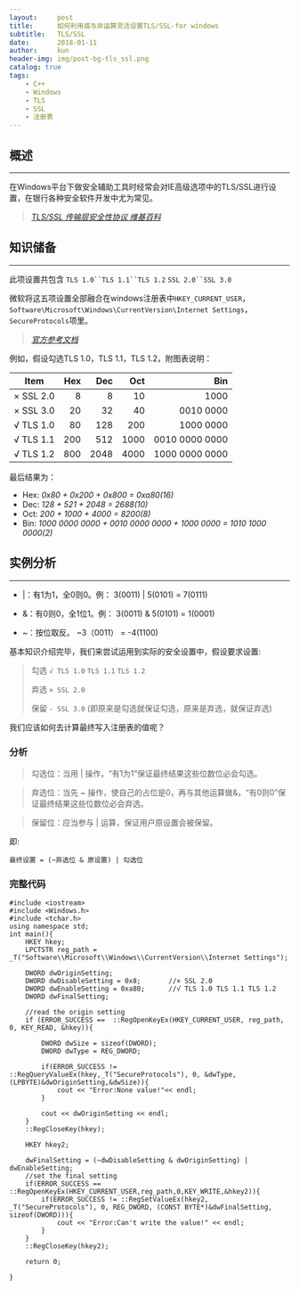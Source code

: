 ```yaml
---
layout:     post
title:      如何利用或与非运算灵活设置TLS/SSL-for windows
subtitle:   TLS/SSL
date:       2018-01-11
author:     kun
header-img: img/post-bg-tls_ssl.png
catalog: true
tags:
    - C++
    - Windows
    - TLS
    - SSL
    - 注册表
---
```



## 概述
***
在Windows平台下做安全辅助工具时经常会对IE高级选项中的TLS/SSL进行设置，在银行各种安全软件开发中尤为常见。

> _[TLS/SSL 传输层安全性协议 维基百科](https://zh.wikipedia.org/wiki/%E5%82%B3%E8%BC%B8%E5%B1%A4%E5%AE%89%E5%85%A8%E6%80%A7%E5%8D%94%E5%AE%9A)_

## 知识储备
***
此项设置共包含
`TLS 1.0``TLS 1.1``TLS 1.2`
`SSL 2.0``SSL 3.0`

微软将这五项设置全部融合在windows注册表中`HKEY_CURRENT_USER`，`Software\Microsoft\Windows\CurrentVersion\Internet Settings`，`SecureProtocols`项里。
> _[官方参考文档](https://support.microsoft.com/en-us/help/3140245/update-to-enable-tls-1-1-and-tls-1-2-as-a-default-secure-protocols-in)_

例如，假设勾选TLS 1.0，TLS 1.1，TLS 1.2，附图表说明：

|  Item   | Hex | Dec | Oct |     Bin      |
|:-------:|----:|----:|----:|-------------:|
|× SSL 2.0|    8|    8|   10|          1000|
|× SSL 3.0|   20|   32|   40|     0010 0000|
|√ TLS 1.0|   80|  128|  200|     1000 0000|
|√ TLS 1.1|  200|  512| 1000|0010 0000 0000|
|√ TLS 1.2|  800| 2048| 4000|1000 0000 0000|

最后结果为：
* Hex: *0x80 + 0x200 + 0x800 = 0xa80(16)*
* Dec: *128 + 521 + 2048 = 2688(10)*
* Oct: *200 + 1000 + 4000 = 8200(8)*
* Bin: *1000 0000 0000 + 0010 0000 0000 + 1000 0000 = 1010 1000 0000(2)*

## 实例分析
***
* \|：有1为1，全0则0。例：
	3(0011) | 5(0101) = 7(0111)

* &：有0则0，全1位1。例：
	3(0011) & 5(0101) = 1(0001)

* ~：按位取反。
	~3（0011） = -4(1100)

基本知识介绍完毕，我们来尝试运用到实际的安全设置中，假设要求设置:

> 勾选 `√ TLS 1.0`  `TLS 1.1`  `TLS 1.2`
> 
> 弃选 `× SSL 2.0`
> 
> 保留 `- SSL 3.0` (即原来是勾选就保证勾选，原来是弃选，就保证弃选)

我们应该如何去计算最终写入注册表的值呢？

### 分析
> 勾选位：当用 \| 操作，“有1为1”保证最终结果这些位数位必会勾选。

> 弃选位：当先 ~ 操作，使自己的占位是0，再与其他运算做&，“有0则0”保证最终结果这些位数位必会弃选。

> 保留位：应当参与 \| 运算，保证用户原设置会被保留。

即:

`最终设置 = (~弃选位 & 原设置) | 勾选位`

### 完整代码

```
#include <iostream> 
#include <Windows.h> 
#include <tchar.h>
using namespace std;
int main(){
    HKEY hkey;
    LPCTSTR reg_path = _T("Software\\Microsoft\\Windows\\CurrentVersion\\Internet Settings");

    DWORD dwOriginSetting;
    DWORD dwDisableSetting = 0x8;       //× SSL 2.0
    DWORD dwEnableSetting = 0xa80;      //√ TLS 1.0 TLS 1.1 TLS 1.2
    DWORD dwFinalSetting;
    
    //read the origin setting
    if (ERROR_SUCCESS ==  ::RegOpenKeyEx(HKEY_CURRENT_USER, reg_path, 0, KEY_READ, &hkey)){
        
        DWORD dwSize = sizeof(DWORD);
        DWORD dwType = REG_DWORD;

        if(ERROR_SUCCESS != ::RegQueryValueEx(hkey,_T("SecureProtocols"), 0, &dwType, (LPBYTE)&dwOriginSetting,&dwSize)){
            cout << "Error:None value!"<< endl;
        }

        cout << dwOriginSetting << endl;
    }
    ::RegCloseKey(hkey);

    HKEY hkey2;

    dwFinalSetting = (~dwDisableSetting & dwOriginSetting) | dwEnableSetting;
    //set the final setting
    if(ERROR_SUCCESS == ::RegOpenKeyEx(HKEY_CURRENT_USER,reg_path,0,KEY_WRITE,&hkey2)){
        if(ERROR_SUCCESS != ::RegSetValueEx(hkey2, _T("SecureProtocols"), 0, REG_DWORD, (CONST BYTE*)&dwFinalSetting, sizeof(DWORD))){
            cout << "Error:Can't write the value!" << endl;
        }
    }
    ::RegCloseKey(hkey2);

    return 0;

}
```
